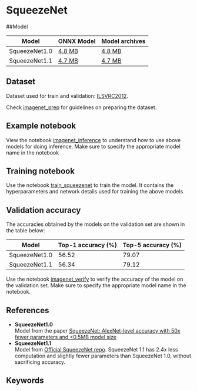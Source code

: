 # SqueezeNet

##Model

|Model        |ONNX Model  | Model archives|
|-------------|:--------------|:--------------|
|SqueezeNet1.0|    [4.8 MB](https://s3.amazonaws.com/onnx-model-zoo/squeezenet/squeezenet1.0/squeezenet1.0.onnx)    |  [4.8 MB](https://s3.amazonaws.com/onnx-model-zoo/squeezenet/squeezenet1.0/squeezenet1.0.model)     |
|SqueezeNet1.1|    [4.7 MB](https://s3.amazonaws.com/onnx-model-zoo/squeezenet/squeezenet1.1/squeezenet1.1.onnx)    |  [4.7 MB](https://s3.amazonaws.com/onnx-model-zoo/squeezenet/squeezenet1.1/squeezenet1.1.model)     |


## Dataset
Dataset used for train and validation: [ILSVRC2012](http://www.image-net.org/challenges/LSVRC/2012/). 

Check [imagenet_prep](../imagenet_prep.md) for guidelines on preparing the dataset. 
## Example notebook
View the notebook [imagenet_inference](../imagenet_inference.ipynb) to understand how to use above models for doing inference. Make sure to specify the appropriate model name in the notebook
## Training notebook
Use the notebook [train_squeezenet](train_squeezenet.ipynb) to train the model. It contains the hyperparameters and network details used for training the above models
## Validation accuracy
The accuracies obtained by the models on the validation set are shown in the table below: 

|Model        |Top-1 accuracy (%)|Top-5 accuracy (%)|
|-------------|:--------------|:--------------|
|SqueezeNet1.0|     56.52     |     79.07     |
|SqueezeNet1.1|     56.34     |     79.12     |

Use the notebook [imagenet_verify](../imagenet_verify.ipynb) to verify the accuracy of the model on the validation set. Make sure to specify the appropriate model name in the notebook.
## References
* **SqueezeNet1.0**  
Model from the paper [SqueezeNet: AlexNet-level accuracy with 50x fewer parameters and <0.5MB model size](https://arxiv.org/abs/1602.07360)
* **SqueezeNet1.1**   
Model from [Official SqueezeNet repo](https://github.com/DeepScale/SqueezeNet/tree/master/SqueezeNet_v1.1). SqueezeNet 1.1 has 2.4x less computation and slightly fewer parameters than SqueezeNet 1.0, without sacrificing accuracy.
## Keywords



